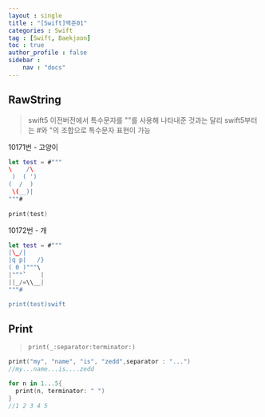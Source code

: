 ```yaml
---
layout : single
title : "[Swift]백준01"
categories : Swift
tag : [Swift, Baekjoon]
toc : true
author_profile : false
sidebar :
    nav : "docs"
---
```


## RawString

> swift5 이전버전에서 특수문자를 "\"를 사용해 나타내준 것과는 달리 swift5부터는 #와 "의 조합으로 특수문자 표현이 가능



10171번 - 고양이

``` swift
let test = #"""
\    /\
 )  ( ')
(  /  )
 \(__)|
"""#
     
print(test)
```



10172번 - 개

```swift
let test = #"""
|\_/|
|q p|   /}
( 0 )"""\
|"^"`    |
||_/=\\__|
"""#

print(test)swift
```



## Print

> ```swift
> print(_:separator:terminator:)
> ```



```swift
print("my", "name", "is", "zedd",separator : "...")
//my...name...is....zedd

for n in 1...5{
  print(n, terminator: " ")
}
//1 2 3 4 5
```

